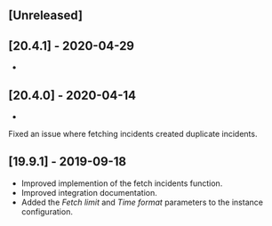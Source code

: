 ## [Unreleased]


## [20.4.1] - 2020-04-29
-


## [20.4.0] - 2020-04-14
-
Fixed an issue where fetching incidents created duplicate incidents.

## [19.9.1] - 2019-09-18
  - Improved implemention of the fetch incidents function.
  - Improved integration documentation.
  - Added the *Fetch limit* and *Time format* parameters to the instance configuration.

